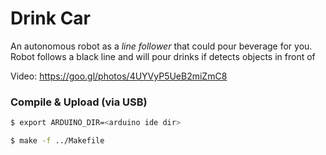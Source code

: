 Drink Car
=========
An autonomous robot as a *line follower* that could pour beverage for you.
Robot follows a black line and will pour drinks if detects objects in front of

Video: https://goo.gl/photos/4UYVyP5UeB2miZmC8

### Compile & Upload (via USB)
```sh
$ export ARDUINO_DIR=<arduino ide dir>

$ make -f ../Makefile
```
